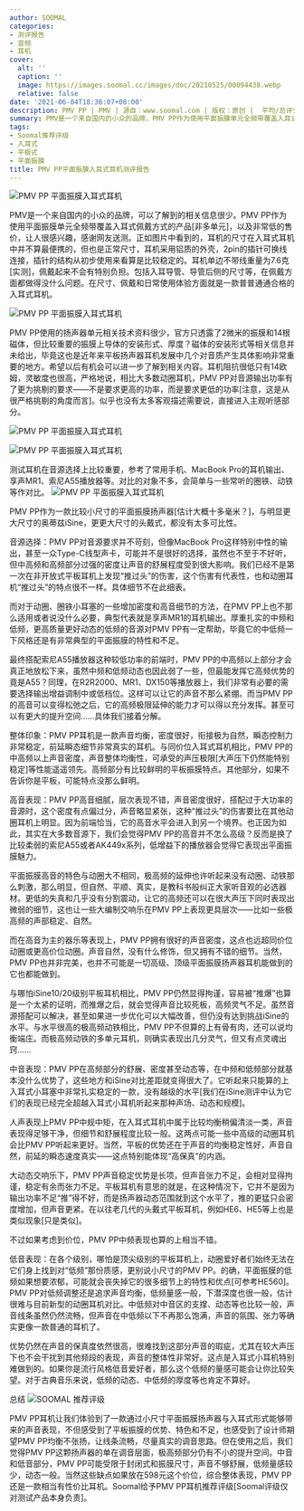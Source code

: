 ```yaml
---
author: SOOMAL
categories:
- 测评报告
- 音频
- 耳机
cover:
  alt: ''
  caption: ''
  image: https://images.soomal.cc/images/doc/20210525/00094438.webp
  relative: false
date: '2021-06-04T18:36:07+08:00'
description: PMV PP | PMV | 源自：www.soomal.com | 版权：原创 |  平均/总评分：10.00/60
summary: PMV是一个来自国内的小众的品牌，PMV PP作为使用平面振膜单元全频带覆盖入耳式佩戴方式的产品，以及598元很低的售价，让人很感兴趣。它的重量佩戴方式与普通入耳式耳机无异，而声音的表现却很有平面振膜的特点……
tags:
- Soomal推荐评级
- 入耳式
- 平板式
- 平面振膜
title: PMV PP平面振膜入耳式耳机测评报告
---
```


![PMV PP 平面振膜入耳式耳机](https://images.soomal.cc/images/doc/20210525/00094435.webp)



PMV是一个来自国内的小众的品牌，可以了解到的相关信息很少。PMV PP作为使用平面振膜单元全频带覆盖入耳式佩戴方式的产品[非多单元]，以及非常低的售价，让人很感兴趣，感谢网友送测。正如图片中看到的，耳机的尺寸在入耳式耳机中并不算最便携的，但也是正常尺寸，耳机采用铝质的外壳，2pin的插针可换线连接，插针的结构从初步使用来看算是比较稳定的。耳机单边不带线重量为7.6克[实测]，佩戴起来不会有特别负担。包括入耳导管、导管后侧的尺寸等，在佩戴方面都做得没什么问题。在尺寸、佩戴和日常使用体验方面就是一款普普通通合格的入耳式耳机。



![PMV PP 平面振膜入耳式耳机](https://images.soomal.cc/images/doc/20210525/00094436.webp)



PMV PP使用的扬声器单元相关技术资料很少，官方只透露了2微米的振膜和14根磁体，但比较重要的振膜上导体的安装形式、厚度？磁体的安装形式等相关信息并未给出，毕竟这也是近年来平板扬声器耳机发展中几个对音质产生具体影响非常重要的地方。希望以后有机会可以进一步了解到相关内容。耳机阻抗很低只有14欧姆，灵敏度也很高，严格地说，相比大多数动圈耳机，PMV PP对音源输出功率有了更为挑剔的要求――不是要求更高的功率，而是要求更低的功率[注意，这是从很严格挑剔的角度而言]。似乎也没有太多客观描述需要说，直接进入主观听感部分。



![PMV PP 平面振膜入耳式耳机](https://images.soomal.cc/images/doc/20210525/00094431_01.webp)



![PMV PP 平面振膜入耳式耳机](https://images.soomal.cc/images/doc/20210525/00094433_01.webp)



测试耳机在音源选择上比较重要，参考了常用手机、MacBook Pro的耳机输出、享声MR1、索尼A55播放器等。对比的对象不多，会简单与一些常听的圈铁、动铁等作对比。
![PMV PP 平面振膜入耳式耳机](https://images.soomal.cc/images/doc/20210525/00094434.webp)




PMV PP作为一款比较小尺寸的平面振膜扬声器[估计大概十多毫米？]，与明显更大尺寸的奥蒂兹iSine，更更大尺寸的头戴式，都没有太多可比性。

音源选择：PMV PP对音源要求并不苛刻，但像MacBook Pro这样特别中性的输出，甚至一众Type-C线型声卡，可能并不是很好的选择，虽然也不至于不好听，但中高频和高频部分过强的密度让声音的舒展程度受到很大影响。我们已经不是第一次在非开放式平板耳机上发现“推过头”的伤害，这个伤害有代表性，也和动圈耳机“推过头”的特点很不一样。具体细节不在此细表。



而对于动圈、圈铁小耳塞的一些增加密度和高音细节的方法，在PMV PP上也不那么适用或者说没什么必要，典型代表就是享声MR1的耳机输出。厚重扎实的中频和低频，更高质量更好动态的低频的音源对PMV PP有一定帮助，毕竟它的中低频一下风格还是有非常典型的平面振膜的特性和不足。

最终搭配索尼A55播放器这种较低功率的前端时，PMV PP的中高频以上部分才会真正地放松下来，虽然中频和低频动态也因此弱了一些，但最能发挥它高频优势的竟是A55？同理，在R2R2000、MR1、DX150等播放器上，我们非常有必要的需要选择输出增益调制中或低档位。这样可以让它的声音不那么紧绷。而当PMV PP的高音可以变得松弛之后，它的高频极限延伸的能力才可以得以充分发挥。甚至可以有更大的提升空间……具体我们接着分解。

整体印象：PMV PP耳机是一款声音均衡，密度很好，衔接极为自然，瞬态控制力非常稳定，前延瞬态细节非常真实的耳机。与同价位入耳式耳机相比，PMV PP的中高频以上声音密度，声音整体均衡性，可承受的声压极限[大声压下仍然能特别稳定]等性能遥遥领先。高频部分有比较鲜明的平板振膜特点。其他部分，如果不告诉你是平板，可能特点没那么鲜明。

高音表现：PMV PP高音细腻，层次表现不错，声音密度很好，搭配过于大功率的音源时，这个密度有点偏过分，声音略显紧张，这种“推过头”的伤害要比在其他动圈耳机上明显。因为前端恰当，它的高音水平会进入到另一个境界。也正因为如此，其实在大多数音源下，我们会觉得PMV PP的高音并不怎么高级？反而是换了比较柔弱的索尼A55或者AK449x系列，低增益下的播放器会觉得它表现出平面振膜魅力。

平面振膜高音的特色与动圈大不相同，极高频的延伸也许听起来没有动圈、动铁那么刺激，那么明显，但自然、平顺、真实，是教科书般纠正大家听音观的必选器材。更低的失真和几乎没有分割震动，让它的高频还可以在很大声压下同时表现出微弱的细节，这也让一些大编制交响乐在PMV PP上表现更具层次――比如一些极高频的声部稳定、自然。

而在高音为主的器乐等表现上，PMV PP拥有很好的声音密度，这点也远超同价位动圈或更高价位动圈。声音自然，没有什么修饰，但又拥有不错的细节。当然，PMV PP也并非完美，也并不可能是一切高级、顶级平面振膜扬声器耳机能做到的它也都能做到。

与哪怕iSine10/20级别平板耳机相比，PMV PP仍然显得拘谨，容易被“推爆”也算是一个太紧的证明，而推爆之后，就会觉得声音比较死板，高频灵气不足。虽然音源搭配可以解决，甚至如果进一步优化可以大幅改善，但仍没有达到挑战iSine的水平。与水平很高的极高频动铁相比，PMV PP不但算的上有骨有肉，还可以说均衡端庄。而极高频动铁的多单元耳机，则确实表现出几分灵气，但又有点灵魂出窍……

中音表现：PMV PP在高频部分的舒展、密度甚至动态等，在中频和低频部分就基本没什么优势了，这些地方和iSine对比差距就变得很大了。它听起来只能算的上入耳式小耳塞中非常扎实稳定的一款，没有越级的水平[我们在iSine测评中认为它们的表现已经完全超越入耳式小耳机听起来那种声场、动态和规模]。

人声表现上PMV PP中规中矩，在入耳式耳机中属于比较均衡稍偏清淡一类，声音表现得足够干净，但细节和舒展程度比较一般。这两点可能一些中高级的动圈耳机会比PMV PP听起来更好。当然，平板的优势还在于声音的均衡稳定性好，声音自然，前延的瞬态速度真实――这点特别能体现“高保真”的内涵。

大动态交响乐下，PMV PP声音稳定优势是长项，但声音张力不足，会相对显得拘谨，稳定有余而张力不足。平板耳机有意思的就是，在这种情况下，它并不是因为输出功率不足“推”得不好，而是扬声器动态范围就到这个水平了，推的更猛只会密度增加，但声音更紧。在以往老几代的头戴式平板耳机，例如HE6、HE5等上也是类似现象[只是类似]。

不过如果考虑到价位，PMV PP中频表现也算的上相当不错。

低音表现：在各个级别，哪怕是顶尖级别的平板耳机上，动圈爱好者们始终无法在它们身上找到对“低频”那份质感，更别说小尺寸的PMV PP。的确，平面振膜的低频如果想要浓郁，可能就会丧失掉它的很多细节上的特性和优点[可参考HE560]。PMV PP对低频调整还是追求声音均衡，低频量感一般，下潜深度也很一般，估计很难与目前新型的动圈耳机对比。中低频对中音区的支撑、动态等也比较一般，声音线条虽然仍然流畅，但声音在中低频以下不再那么饱满，声音的氛围、张力等确实更像一款普通的耳机了。

优势仍然在声音的保真度依然很高，很难找到这部分声音的瑕疵，尤其在较大声压下也不会干扰到其他频段的表现，声音的整体性非常好。这点是入耳式小耳机特别难做到的。如果你是流行风格低音爱好者，那么这个低频的量感可能会让你比较失望。对于古典音乐来说，低频的动态、中低频的厚度等也肯定不算好。

总结
![SOOMAL 推荐评级](https://images.soomal.cc/images/doc/20210514/00094238.webp)




PMV PP耳机让我们体验到了一款通过小尺寸平面振膜扬声器与入耳式形式能够带来的声音表现，不但感受到了平板振膜的优势、特色和不足，也感受到了设计师期望PMV PP均衡不张扬，让线条流畅，尽量真实的调音思路。但在使用之后，我们觉得PMV PP这颗扬声器的单在调音层面，极高频部分仍有不小的提升空间。中音和低音部分，PMV PP可能受限于封闭式和振膜尺寸，声音不够舒展，低频量感较少，动态一般。当然这些缺点如果放在598元这个价位，综合整体表现，PMV PP还是一款相当有性价比耳机。Soomal给予PMV PP耳机推荐评级[Soomal评级仅对测试产品本身负责]。